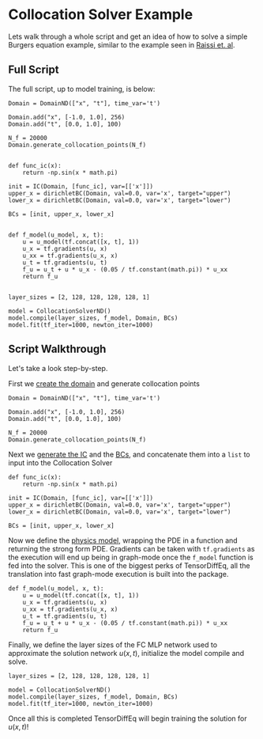 # Collocation Solver Example

Lets walk through a whole script and get an idea of how to solve a simple Burgers equation example, similar to
the example seen in [Raissi et. al](https://maziarraissi.github.io/PINNs/).

## Full Script

The full script, up to model training, is below:

```{code} python
Domain = DomainND(["x", "t"], time_var='t')

Domain.add("x", [-1.0, 1.0], 256)
Domain.add("t", [0.0, 1.0], 100)

N_f = 20000
Domain.generate_collocation_points(N_f)


def func_ic(x):
    return -np.sin(x * math.pi)

init = IC(Domain, [func_ic], var=[['x']])
upper_x = dirichletBC(Domain, val=0.0, var='x', target="upper")
lower_x = dirichletBC(Domain, val=0.0, var='x', target="lower")

BCs = [init, upper_x, lower_x]


def f_model(u_model, x, t):
    u = u_model(tf.concat([x, t], 1))
    u_x = tf.gradients(u, x)
    u_xx = tf.gradients(u_x, x)
    u_t = tf.gradients(u, t)
    f_u = u_t + u * u_x - (0.05 / tf.constant(math.pi)) * u_xx
    return f_u


layer_sizes = [2, 128, 128, 128, 128, 1]

model = CollocationSolverND()
model.compile(layer_sizes, f_model, Domain, BCs)
model.fit(tf_iter=1000, newton_iter=1000)
```

## Script Walkthrough

Let's take a look step-by-step.

First we [create the domain](../../physics/index.ipynb) and generate collocation points

```{code} python
Domain = DomainND(["x", "t"], time_var='t')

Domain.add("x", [-1.0, 1.0], 256)
Domain.add("t", [0.0, 1.0], 100)

N_f = 20000
Domain.generate_collocation_points(N_f)
```

Next we [generate the IC](../../ic-bc/ic/index.ipynb) and the [BCs](../../ic-bc/bc/index.ipynb), and concatenate them into a `list` to
input into the Collocation Solver

```{code} python
def func_ic(x):
    return -np.sin(x * math.pi)

init = IC(Domain, [func_ic], var=[['x']])
upper_x = dirichletBC(Domain, val=0.0, var='x', target="upper")
lower_x = dirichletBC(Domain, val=0.0, var='x', target="lower")

BCs = [init, upper_x, lower_x]
```

Now we define the [physics model](../../physics/index.ipynb), wrapping the PDE in a function and returning the strong form PDE. Gradients
can be taken with `tf.gradients` as the execution will end up being in graph-mode once the `f_model` function is
fed into the solver. This is one of the biggest perks of TensorDiffEq, all the translation into fast graph-mode execution is
built into the package.

```{code} python
def f_model(u_model, x, t):
    u = u_model(tf.concat([x, t], 1))
    u_x = tf.gradients(u, x)
    u_xx = tf.gradients(u_x, x)
    u_t = tf.gradients(u, t)
    f_u = u_t + u * u_x - (0.05 / tf.constant(math.pi)) * u_xx
    return f_u

```

Finally, we define the layer sizes of the FC MLP network used to approximate the solution network $u(x,t)$, initialize the model
compile and solve.

```{code} python
layer_sizes = [2, 128, 128, 128, 128, 1]

model = CollocationSolverND()
model.compile(layer_sizes, f_model, Domain, BCs)
model.fit(tf_iter=1000, newton_iter=1000)
```

Once all this is completed TensorDiffEq will begin training the solution for $u(x,t)$!